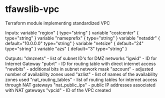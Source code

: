 # tfawslib-vpc
Terraform module implementing standardized VPC

Inputs:
variable "region" { type="string" }
variable "costcenter" { type="string" }
variable "nameprefix" { type="string" }
variable "netaddr" { default="10.0.0.0" type="string" }
variable "netsize" { default="24" type="string" }
variable "azs" { default="3" type="string" }

Outputs:
"dmznets" - list of subnet ID's for DMZ networks
"igwid" - ID for Internet Gateway
"pubrt" - ID for routing table with direct internet access
"newbits" - additional bits in subnet network mask
"azcount" - adjusted number of availability zones used
"azlist" - list of names of the availability zones used
"nat_routing_tables" - list of routing tables for internet access through NAT gateways
"nat_public_ips" - public IP addresses associated with NAT gateways
"vpcid" - ID of the VPC created
